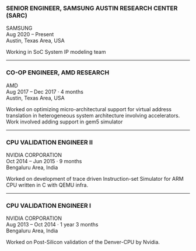 ### SENIOR ENGINEER, SAMSUNG AUSTIN RESEARCH CENTER (SARC)
SAMSUNG<br>
Aug 2020 – Present <br>
Austin, Texas Area, USA<br>

Working in SoC System IP modeling team

--------
### CO-OP ENGINEER, AMD RESEARCH
AMD<br>
Aug 2017 – Dec 2017 · 4 months <br>
Austin, Texas Area, USA<br>

Worked on optimizing micro-architectural support for virtual address translation in heterogeneous system architecture involving accelerators. Work involved adding support in gem5 simulator

--------
### CPU VALIDATION ENGINEER II
NVIDIA CORPORATION <br>
Oct 2014 – Jun 2015 · 9 months <br>
Bengaluru Area, India<br>

Worked on development of trace driven Instruction-set Simulator for ARM CPU written in C with QEMU infra.

--------

### CPU VALIDATION ENGINEER I
NVIDIA CORPORATION<br>
Aug 2013 – Oct 2014 · 1 year 3 months<br>
Bengaluru Area, India<br>

Worked on Post-Silicon validation of the Denver-CPU by Nvidia.

